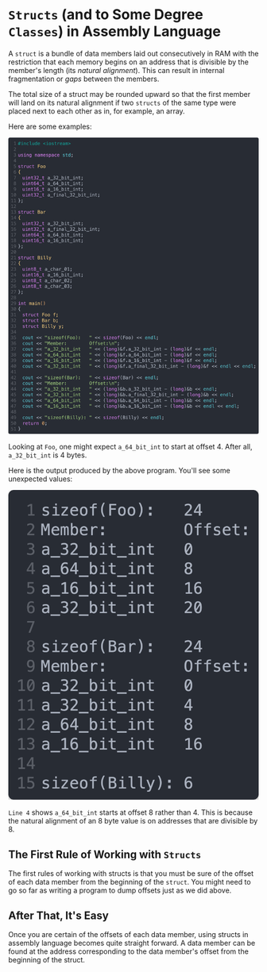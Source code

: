 # `Structs` (and to Some Degree `Classes`) in Assembly Language

A `struct` is a bundle of data members laid out consecutively in RAM with the restriction that each memory begins on an address that is divisible by the member's length (its *natural alignment*). This can result in internal fragmentation or *gaps* between the members.

The total size of a struct may be rounded upward so that the first member will land on its natural alignment if two `structs` of the same type were placed next to each other as in, for example, an array.

Here are some examples:

![examples](./struct01.png)

Looking at `Foo`, one might expect `a_64_bit_int` to start at offset 4. After all, `a_32_bit_int` is 4 bytes.

Here is the output produced by the above program. You'll see some unexpected values:

![output](./struct02.png)

`Line 4` shows `a_64_bit_int` starts at offset 8 rather than 4. This is because the natural alignment of an 8 byte value is on addresses that are divisible by 8.

## The First Rule of Working with `Structs`

The first rules of working with structs is that you must be sure of the offset of each data member from the beginning of the `struct`. You might need to go so far as writing a program to dump offsets just as we did above.

## After That, It's Easy

Once you are certain of the offsets of each data member, using structs in assembly language becomes quite straight forward. A data member can be found at the address corresponding to the data member's offset from the beginning of the struct.

